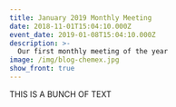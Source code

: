 ```yaml
---
title: January 2019 Monthly Meeting
date: 2018-11-01T15:04:10.000Z
event_date: 2019-01-08T15:04:10.000Z
description: >-
  Our first monthly meeting of the year
image: /img/blog-chemex.jpg
show_front: true
---
```


THIS IS A BUNCH OF TEXT